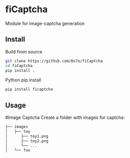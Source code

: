 # fiCaptcha
Module for image-captcha generation

## Install
Build from source
```bash
git clone https://github.com/0x7o/fiCaptcha
cd fiCaptcha
pip install .
```

Python pip install
```bash
pip install ficaptcha
```
## Usage
#Image Captcha
Create a folder with images for captcha:
```bash
├── images
│   ├── toy
│      ├── toy1.png
│      ├── toy2.png
│      └── ...
│   └── fox
```
